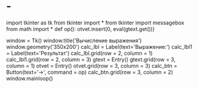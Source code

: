 # -
import tkinter as tk
from tkinter import *
from tkinter import messagebox
from math import *
def op():
     otvet.insert(0, eval(gtext.get()))

window = Tk()
window.title('Вычисление выражения')
window.geometry('350x200')
calc_lbl = Label(text='Выражение:')
calc_lbl1 = Label(text='Результат')
calc_lbl.grid(row = 2, column = 1)
calc_lbl1.grid(row = 2, column = 3)
gtext = Entry()
gtext.grid(row = 3, column = 1)
otvet = Entry()
otvet.grid(row = 3, column = 3)
calс_btn = Button(text='->', command = op)
calс_btn.grid(row = 3, column = 2)
window.mainloop()     
